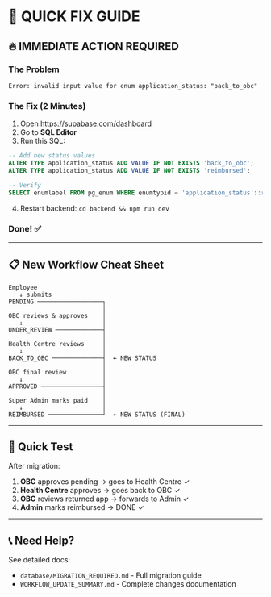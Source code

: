 # 🚀 QUICK FIX GUIDE

## 🔥 IMMEDIATE ACTION REQUIRED

### The Problem
```
Error: invalid input value for enum application_status: "back_to_obc"
```

### The Fix (2 Minutes)
1. Open https://supabase.com/dashboard
2. Go to **SQL Editor**
3. Run this SQL:

```sql
-- Add new status values
ALTER TYPE application_status ADD VALUE IF NOT EXISTS 'back_to_obc';
ALTER TYPE application_status ADD VALUE IF NOT EXISTS 'reimbursed';

-- Verify
SELECT enumlabel FROM pg_enum WHERE enumtypid = 'application_status'::regtype ORDER BY enumsortorder;
```

4. Restart backend: `cd backend && npm run dev`

### Done! ✅

---

## 📋 New Workflow Cheat Sheet

```
Employee
   ↓ submits
PENDING ──────────────────┐
                          │
OBC reviews & approves    │
   ↓                      │
UNDER_REVIEW ─────────────┤
                          │
Health Centre reviews     │
   ↓                      │
BACK_TO_OBC ──────────────┤  ← NEW STATUS
                          │
OBC final review          │
   ↓                      │
APPROVED ─────────────────┤
                          │
Super Admin marks paid    │
   ↓                      │
REIMBURSED ───────────────┘  ← NEW STATUS (FINAL)
```

---

## 🎯 Quick Test

After migration:
1. **OBC** approves pending → goes to Health Centre ✓
2. **Health Centre** approves → goes back to OBC ✓
3. **OBC** reviews returned app → forwards to Admin ✓
4. **Admin** marks reimbursed → DONE ✓

---

## 📞 Need Help?

See detailed docs:
- `database/MIGRATION_REQUIRED.md` - Full migration guide
- `WORKFLOW_UPDATE_SUMMARY.md` - Complete changes documentation
